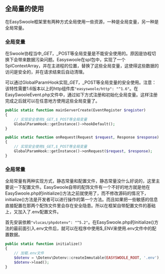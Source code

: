 ## 全局量的使用

在EasySwoole框架里有两种方式全局使用一些资源，一种是全局变量，另一种是全局常量。

### 全局变量

在Swoole协程当中$\_GET，$\_POST等全局变量是不能安全使用的。原因是协程切换下会带来数据污染问题。Easyswoole在spl包中，实现了一个SplContextArray，并在主进程的位置，替换了这些全局变量，这使得这些数据的访问是安全的，并在请求结束后自动清理。

可以通过GlobalParamHook实现$\_GET，$\_POST等全局变量的安全使用。注意：该特性需要1.6版本以上的http组件库`"easyswoole/http": "^1.6"`。在EasySwooleEvent.php文件中，通过如下方式注册和初始化全局变量。这样注册完成之后就可以在任意地方使用这些全局变量了。

```php
public static function mainServerCreate(EventRegister $register)
{
    // 实现安全使用$_GET,$_POST等全局变量
    GlobalParamHook::getInstance()->hookDefault();
}

public static function onRequest(Request $request, Response $response): bool
{
    // 实现安全使用$_GET,$_POST等全局变量
    GlobalParamHook::getInstance()->onRequest($request, $response);
}
```

### 全局常量

全局常量有两种实现方式，静态常量和配置文件，静态常量没什么好说的，这里主要说一下配置文件。EasySwoole自带的配饰文件有一个不好的地方就是他在EasySwoole.php的initialize()方法之前就使用了，而不修改源码的情况下，initialize()方法是开发者可以进行操作的第一个方法。而且如果把一些敏感的信息直接配置在那两个配饰文件里会存在安全隐患。所以在框架自带配置文件的基础上，又加入了.env配置文件。

首先安装依赖`"vlucas/phpdotenv": "^5.2"`。在EasySwoole.php的initialize()方法的最前面引入.env文件后，就可以在程序中使用$_ENV来使用.env文件中的配置数据。

```php
public static function initialize()
{
    // 加载.env文件
    $dotenv = \Dotenv\Dotenv::createImmutable(EASYSWOOLE_ROOT, '.env');
    $dotenv->load();
}
```



